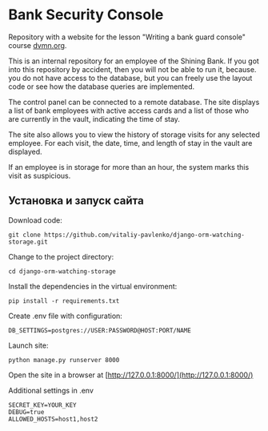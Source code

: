# Bank Security Console

Repository with a website for the lesson "Writing a bank guard console" course [dvmn.org](https://dvmn.org/modules/).

This is an internal repository for an employee of the Shining Bank. If you got into this repository by accident, then you will not be able to run it, because. you do not have access to the database, but you can freely use the layout code or see how the database queries are implemented.

The control panel can be connected to a remote database. The site displays a list of bank employees with active access cards and a list of those who are currently in the vault, indicating the time of stay.

The site also allows you to view the history of storage visits for any selected employee. For each visit, the date, time, and length of stay in the vault are displayed.

If an employee is in storage for more than an hour, the system marks this visit as suspicious.

## Установка и запуск сайта
Download code:
```
git clone https://github.com/vitaliy-pavlenko/django-orm-watching-storage.git
```
Change to the project directory:
```
cd django-orm-watching-storage
```
Install the dependencies in the virtual environment:
```
pip install -r requirements.txt
```
Create .env file with configuration:

```
DB_SETTINGS=postgres://USER:PASSWORD@HOST:PORT/NAME
```
Launch site:
```
python manage.py runserver 8000
```
Open the site in a browser at [http://127.0.0.1:8000/](http://127.0.0.1:8000/)

Additional settings in .env
```
SECRET_KEY=YOUR_KEY
DEBUG=true
ALLOWED_HOSTS=host1,host2
```
